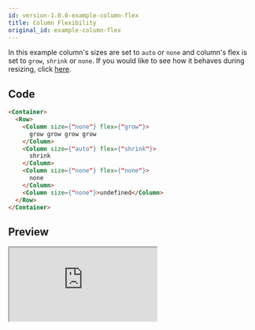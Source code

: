 ```yaml
---
id: version-1.0.0-example-column-flex
title: Column Flexibility
original_id: example-column-flex
---
```


In this example column's sizes are set to `auto` or `none` and column's flex is set to `grow`,
`shrink` or `none`. If you would like to see how it behaves during resizing, click
[here](https://6vr8k091zr.codesandbox.io/column/flex).

## Code

```html
<Container>
  <Row>
    <Column size={"none"} flex={"grow"}>
      grow grow grow grow
    </Column>
    <Column size={"auto"} flex={"shrink"}>
      shrink
    </Column>
    <Column size={"none"} flex={"none"}>
      none
    </Column>
    <Column size={"none"}>undefined</Column>
  </Row>
</Container>
```

## Preview

<iframe src="https://codesandbox.io/embed/6vr8k091zr?hidenavigation=1&initialpath=%2Fcolumn%2Fflex&view=preview" class="example" sandbox="allow-scripts allow-same-origin"></iframe>
